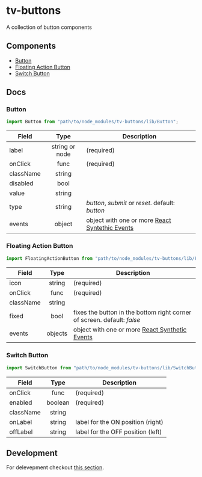 # tv-buttons

A collection of button components
## Components
- [Button](#button)
- [Floating Action Button](#floating-action-button)
- [Switch Button](#switch-button)

## Docs
### Button
```javascript
import Button from "path/to/node_modules/tv-buttons/lib/Button";
```

**Field** | **Type** | **Description**
--- | :---: | ---
label | string or node | (required)
onClick | func | (required)
className | string | 
disabled | bool |
value | string |
type | string | _button_, _submit_ or _reset_. default: _button_
events | object | object with one or more [React Syntethic Events](https://reactjs.org/docs/events.html)

### Floating Action Button
```javascript
import FloatingActionButton from "path/to/node_modules/tv-buttons/lib/FloatingActionButton";
```

**Field** | **Type** | **Description**
--- | :---: | ---
icon | string | (required)
onClick | func | (required)
className | string |
fixed | bool | fixes the button in the bottom right corner of screen. default: _false_
events | objects | object with one or more [React Synthetic Events](https://reactjs.org/docs/events.html)

### Switch Button
```javascript
import SwitchButton from "path/to/node_modules/tv-buttons/lib/SwitchButton";
```

**Field** | **Type** | **Description**
--- | :---: | ---
onClick | func | (required)
enabled | boolean | (required)
className | string | 
onLabel | string | label for the ON position (right)
offLabel | string | label for the OFF position (left)

## Development
For delevepment checkout [this section](https://github.com/shareThevelopment/tv-handbook/Development).